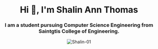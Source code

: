 <div><br class="Apple-interchange-newline">

<br><br>

<h1 align="center">Hi 👋, I'm Shalin Ann Thomas</h1>
<h3 align="center">I am a student pursuing Computer Science Engineering from Saintgtis College of Engineering. </h3>

<p align="center"> <img src="https://komarev.com/ghpvc/?username=Shalin-01&label=Profile%20views&color=0e75b6&style=flat" alt="Shalin-01" /> </p>
